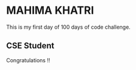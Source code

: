 # MAHIMA KHATRI
This is my first day of 100 days of code challenge.

## CSE Student
Congratulations !!
